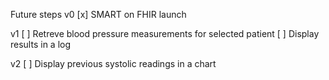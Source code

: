 Future steps
v0
[x] SMART on FHIR launch

v1
[ ] Retreve blood pressure measurements for selected patient
[ ] Display results in a log

v2
[ ]  Display previous systolic readings in a chart 
